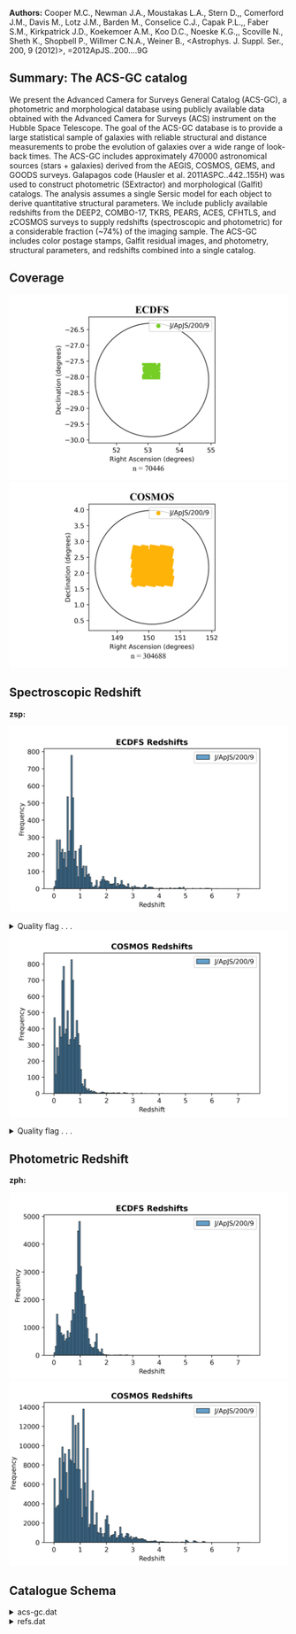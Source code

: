 **Authors:** Cooper M.C., Newman J.A., Moustakas L.A., Stern D.,, Comerford J.M., Davis M., Lotz J.M., Barden M., Conselice C.J., Capak P.L.,, Faber S.M., Kirkpatrick J.D., Koekemoer A.M., Koo D.C., Noeske K.G.,, Scoville N., Sheth K., Shopbell P., Willmer C.N.A., Weiner B., <Astrophys. J. Suppl. Ser., 200, 9 (2012)>, =2012ApJS..200....9G

## Summary: The ACS-GC catalog 

We present the Advanced Camera for Surveys General Catalog (ACS-GC), a photometric and morphological database using publicly available data obtained with the Advanced Camera for Surveys (ACS) instrument on the Hubble Space Telescope. The goal of the ACS-GC database is to provide a large statistical sample of galaxies with reliable structural and distance measurements to probe the evolution of galaxies over a wide range of look-back times. The ACS-GC includes approximately 470000 astronomical sources (stars + galaxies) derived from the AEGIS, COSMOS, GEMS, and GOODS surveys. Galapagos code (Hausler et al. 2011ASPC..442..155H) was used to construct photometric (SExtractor) and morphological (Galfit) catalogs. The analysis assumes a single Sersic model for each object to derive quantitative structural parameters. We include publicly available redshifts from the DEEP2, COMBO-17, TKRS, PEARS, ACES, CFHTLS, and zCOSMOS surveys to supply redshifts (spectroscopic and photometric) for a considerable fraction (~74%) of the imaging sample. The ACS-GC includes color postage stamps, Galfit residual images, and photometry, structural parameters, and redshifts combined into a single catalog.
## Coverage
![image](https://raw.githubusercontent.com/joshgithubbin/Sherlock-DDF/refs/heads/main/Catalogue%20Plotting/Catalogues/J-ApJS-200-9/Subcatalogues/ECDFS/Plots/fieldcover.png)
![image](https://raw.githubusercontent.com/joshgithubbin/Sherlock-DDF/refs/heads/main/Catalogue%20Plotting/Catalogues/J-ApJS-200-9/Subcatalogues/COSMOS/Plots/fieldcover.png)
## Spectroscopic Redshift 
 
**zsp:**  
 

![image](https://raw.githubusercontent.com/joshgithubbin/Sherlock-DDF/refs/heads/main/Catalogue%20Plotting/Catalogues/J-ApJS-200-9/Subcatalogues/ECDFS/Plots/zspec.png)
<details>
<summary>Quality flag . . .</summary>

![image](https://raw.githubusercontent.com/joshgithubbin/Sherlock-DDF/refs/heads/main/Catalogue%20Plotting/Catalogues/J-ApJS-200-9/Subcatalogues/ECDFS/Plots/q_zspec.png)</details>
![image](https://raw.githubusercontent.com/joshgithubbin/Sherlock-DDF/refs/heads/main/Catalogue%20Plotting/Catalogues/J-ApJS-200-9/Subcatalogues/COSMOS/Plots/zspec.png)
<details>
<summary>Quality flag . . .</summary>

![image](https://raw.githubusercontent.com/joshgithubbin/Sherlock-DDF/refs/heads/main/Catalogue%20Plotting/Catalogues/J-ApJS-200-9/Subcatalogues/COSMOS/Plots/q_zspec.png)</details>
## Photometric Redshift 
 
**zph:**  
 

![image](https://raw.githubusercontent.com/joshgithubbin/Sherlock-DDF/refs/heads/main/Catalogue%20Plotting/Catalogues/J-ApJS-200-9/Subcatalogues/ECDFS/Plots/zphot.png)
![image](https://raw.githubusercontent.com/joshgithubbin/Sherlock-DDF/refs/heads/main/Catalogue%20Plotting/Catalogues/J-ApJS-200-9/Subcatalogues/COSMOS/Plots/zphot.png)
## Catalogue Schema

<details>
<summary>acs-gc.dat</summary>

| Bytes   | Format              | Units       | Label    | Explanations                                                          |
|:--------|:--------------------|:------------|:---------|:----------------------------------------------------------------------|
| 1- 8    | I8                  | ---         | ObjNo    | Unique object number (OBJNO) (1)                                      |
| 10- 17  | I8                  | ---         | Survey   | ?=- Unique survey ID if available (SURVEY_ID)                         |
| 19- 28  | F10.6               | deg         | RAdeg    | Right Ascension (J2000) (RA)                                          |
| 30- 39  | F10.6               | deg         | DEdeg    | Declination (DEC)                                                     |
| 41- 42  | I2                  | ---         | Nf1      | [0/23] Total number of objects simultaneously                         |
| 1       | (NTOT_HI)           | 44-         | 45       | I2    ---     Nf2      [0/15]? Total number of objects simultaneously |
| 2       | (NTOT_LOW)          | 47-         | 53       | A7    ---     Imaging  Imaging survey: AEGIS, COSMOS, GEMS,           |
| 55- 63  | F9.6                | ---         | zsp      | ? Spectroscopic redshift (SPECZ)                                      |
| 65- 70  | F6.3                | ---         | zph      | ? Photometric redshift (PHOTOZ)                                       |
| 72- 78  | F7.1                | ---         | zchi2    | ? Reduced {chi}^2^ for zph (PHOTOZ_CHI2)                              |
| 80- 85  | F6.3                | ---         | e_zph    | ? Error on zph (PHOTOZ_ERR) (2)                                       |
| 87- 91  | F5.1                | ---         | q_zsp    | [-2/212]? Quality flag for zsp (ZQUALITY) (3)                         |
| 93-103  | A11                 | ---         | r_zsp    | Origin of zsp (Z_ORIGIN)                                              |
| 105-113 | F9.6                | ---         | z        | ? Best available redshift (Z)                                         |
| 115-120 | F6.3                | ---         | Bmag     | ? B-band apparent magnitude (MAGB)                                    |
| 122-127 | F6.3                | ---         | e_Bmag   | ? Error in Bmag (MAGB_ERR)                                            |
| 129-134 | F6.3                | ---         | Rmag1    | ? R-band apparent magnitude (MAGR)                                    |
| 136-141 | F6.3                | ---         | e_Rmag1  | ? Error in Rmag (MAGR_ERR)                                            |
| 143-148 | F6.3                | ---         | Imag1    | ? I-band apparent magnitude (MAGI)                                    |
| 150-155 | F6.3                | ---         | e_Imag1  | ? Error in Imag (MAGI_ERR)                                            |
| 157-162 | F6.3                | ---         | umag     | ? u-band apparent magnitude (CFHT_U)                                  |
| 164-169 | F6.3                | ---         | e_umag   | ? Error in umag (CFHT_U_ERR)                                          |
| 171-176 | F6.3                | ---         | gmag     | ? g-band apparent magnitude (CFHT_G)                                  |
| 178-183 | F6.3                | ---         | e_gmag   | ? Error in gmag (CFHT_G_ERR)                                          |
| 185-190 | F6.3                | ---         | rmag     | ? r-band apparent magnitude (CFHT_R)                                  |
| 192-197 | F6.3                | ---         | e_rmag   | ? Error in rmag (CFHT_R_ERR)                                          |
| 199-204 | F6.3                | ---         | imag     | ? i-band apparent magnitude (CFHT_I)                                  |
| 206-211 | F6.3                | ---         | e_imag   | ? Error in imag (CFHT_I_ERR)                                          |
| 213-218 | F6.3                | ---         | zmag     | ? z-band apparent magnitude (CFHT_Z)                                  |
| 220-225 | F6.3                | ---         | e_zmag   | ? Error in zmag (CFHT_Z_ERR)                                          |
| 227-232 | F6.3                | ---         | E(B-V)   | [0/0.5]? Extinction (color excess) (EBV)                              |
| 234-248 | A15                 | ---         | Class    | Source classification from DEEP2 and                                  |
| 250-255 | F6.3                | mag/arcsec2 | mu1      | ? Surface brightness in filter#1 (MU_HI)                              |
| 257-262 | F6.3                | mag/arcsec2 | mu2      | ? Surface brightness in filter#2 (MU_LOW)                             |
| 264-268 | F5.1                | deg         | PAim1    | [-90/90] SExtractor image orientation,                                |
| 1       | (THETA_IMAGE_HI)    | 270-274     | F5.1     | deg     PAim2    [-90/90]? SExtractor image orientation,              |
| 2       | (THETA_IMAGE_LOW)   | 276-280     | F5.1     | deg     PA1      [-90/90] SExtractor position angle,                  |
| 1       | (THETA_WORLD_HI)    | 282-286     | F5.1     | deg     PA2      [-90/90]? SExtractor position angle,                 |
| 1       | (THETA_WORLD_LOW)   | 288-292     | F5.3     | ---     b/a1     [0/1] SExtractor axis ratio b/a,                     |
| 1       | (BA_HI)             | 294-298     | F5.3     | ---     b/a2     [0/1]? SExtractor axis ratio b/a,                    |
| 2       | (BA_LOW)            | 300-304     | F5.2     | ---     rKron1   [0/14] SExtractor Kron radius,                       |
| 1       | (KRON_RADIUS_HI)    | 306-310     | F5.2     | ---     rKron2   [0/14]? SExtractor Kron radius,                      |
| 2       | (KRON_RADIUS_LOW)   | 312-317     | F6.2     | pix     FWHM1    SExtractor full width at half maximum,               |
| 1       | (FWHM_HI            | 319-324     | F6.2     | pix     FWHM2    ? SExtractor full width at half maximum,             |
| 2       | (FWHM_LOW)          | 326-332     | F7.3     | pix     a1       SExtractor major axis, filter#1 (A_IMAGE_HI)         |
| 334-340 | F7.3                | pix         | a2       | ? SExtractor major axis, filter#2 (A_IMAGE_LOW)                       |
| 342-348 | F7.3                | pix         | b1       | SExtractor minor axis, filter#1 (B_IMAGE_HI)                          |
| 350-356 | F7.3                | pix         | b2       | ? SExtractor minor axis, filter#2 (B_IMAGE_LOW)                       |
| 358-364 | F7.3                | ct          | bg1      | ? SExtractor sky background,                                          |
| 1       | (BACKGROUND_HI)     | 366-372     | F7.3     | ct      bg2      ? SExtractor sky background,                         |
| 2       | (BACKGROUND_LOW)    | 374-383     | E10.4    | ct      Fbest1   SExtractor best flux, filt#1 (FLUX_BEST_HI)          |
| 385-394 | E10.4               | ct          | Fbest2   | ? SExtractor best flux, filt#2 (FLUX_BEST_LOW)                        |
| 396-404 | E9.3                | ct          | e_Fbest1 | Error on Fbest1 (FLUXERR_BEST_HI)                                     |
| 406-414 | E9.3                | ct          | e_Fbest2 | ? Error on Fbest2 (FLUXERR_BEST_LOW)                                  |
| 416-421 | F6.3                | mag         | mbest1   | ?=0 SExtractor best magnitude,                                        |
| 1       | (MAG_BEST_HI)       | 423-428     | F6.3     | mag     mbest2   ? SExtractor best magnitude,                         |
| 2       | (MAG_BEST_LOW)      | 430-435     | F6.3     | mag   e_mbest1   ? Error on mbest1 (MAGERR_BEST_HI)                   |
| 437-442 | F6.3                | mag         | e_mbest2 | ? Error on mbest2 (MAGERR_BEST_LOW)                                   |
| 444-451 | F8.3                | pix         | Re.S1    | ? SExtractor effective radius,                                        |
| 1       | (FLUX_RADIUS_HI)    | 453-460     | F8.3     | pix     Re.S2    ? SExtractor effective radius,                       |
| 2       | (FLUX_RADIUS_LOW)   | 462-468     | I7       | pix     Area1    ? SExtractor isophotal area,                         |
| 1       | (ISOAREA_IMAGE_HI)  | 470-476     | I7       | pix     Area2    ? SExtractor isophotal area,                         |
| 2       | (ISOAREA_IMAGE_LOW) | 478-479     | I2       | ---     Sf1      [0/31]? SExtractor flags,                            |
| 1       | (SEX_FLAGS_HI)      | 481-482     | I2       | ---     Sf2      [0/31]? SExtractor flags,                            |
| 2       | (SEX_FLAGS_LOW)     | 484         | I1       | ---     Gf1      GALFIT flag: 0=good, 1=bad (FLAG_GALFIT_HI)          |
| 486     | I1                  | ---         | Gf2      | ? GALFIT flag: 0=good, 1=bad (FLAG_GALFIT_LOW)                        |
| 488-499 | E12.5               | ---         | Gchi1    | ? GALFIT reduced {chi}^2^ (CHI2NU_HI)                                 |
| 501-512 | E12.5               | ---         | Gchi2    | ? GALFIT reduced {chi}^2^ (CHI2NU_LOW)                                |
| 514-517 | F4.2                | ---         | s/g1     | [0/1] SExtractor star(1)/galaxy(0) class                              |
| 519-522 | F4.2                | ---         | s/g2     | [0/1]? SExtractor star(1)/galaxy(0) class                             |
| 524-531 | F8.2                | pix         | Xpos1    | GALFIT X position (X_GALFIT_HI)                                       |
| 533-540 | F8.2                | pix         | Xpos2    | ? GALFIT X position (X_GALFIT_LOW)                                    |
| 542-549 | F8.2                | pix         | Ypos1    | GALFIT Y position (Y_GALFIT_HI)                                       |
| 551-558 | F8.2                | pix         | Ypos2    | ? GALFIT Y position (Y_GALFIT_LOW)                                    |
| 560-564 | F5.2                | mag         | mGal1    | ?=0 GALFIT magnitude, filter#1 (MAG_GALFIT_HI)                        |
| 566-570 | F5.2                | mag         | mGal2    | ? GALFIT magnitude, filter#2 (MAG_GALFIT_LOW)                         |
| 572-577 | F6.2                | pix         | Re.G1    | GALFIT effective radius (RE_GALFIT_HI)                                |
| 579-584 | F6.2                | pix         | Re.G2    | ? GALFIT effective radius (RE_GALFIT_LOW)                             |
| 586-589 | F4.2                | ---         | n.G1     | [0/8]? GALFIT Sersic index (N_GALFIT_HI)                              |
| 591-594 | F4.2                | ---         | n.G2     | [0/8]? GALFIT Sersic index (N_GALFIT_LOW)                             |
| 596-601 | F6.2                | ---         | b/a.G1   | [0/360]? GALFIT axis ratio (BA_GALFIT_HI)                             |
| 603-608 | F6.2                | ---         | b/a.G2   | [0/360]? GALFIT axis ratio (BA_GALFIT_LOW)                            |
| 610-615 | F6.2                | deg         | pa.G1    | [-90/90]? GALFIT position angle (PA_GALFIT_HI)                        |
| 617-622 | F6.2                | deg         | pa.G2    | [-90/90]? GALFIT position angle (PA_GALFIT_LOW)                       |
| 624-629 | F6.2                | ct          | bg.G1    | GALFIT background (SKY_GALFIT_HI)                                     |
| 631-636 | F6.2                | ct          | bg.G2    | ? GALFIT background (SKY_GALFIT_LOW)                                  |
| 638-642 | F5.2                | mag         | e_mGal1  | ? Error on mGal1 (MAGERR_GALFIT_HI)                                   |
| 644-648 | F5.2                | mag         | e_mGal2  | ? Error on mGal2 (MAGERR_GALFIT_LOW)                                  |
| 650-655 | F6.2                | pix         | e_Re.G1  | ? Error on Re.G1 (REERR_GALFIT_HI)                                    |
| 657-662 | F6.2                | pix         | e_Re.G2  | ? Error on Re.G2 (REERR_GALFIT_LOW)                                   |
| 664-667 | F4.2                | ---         | e_n.G1   | ? Error on n.G1 (NERR_GALFIT_HI)                                      |
| 669-672 | F4.2                | ---         | e_n.G2   | ? Error on n.G2 (NERR_GALFIT_LOW)                                     |
| 674-678 | F5.2                | ---         | e_b/a.G1 | ? Error on b/a.G1 (BAERR_GALFIT_HI)                                   |
| 680-684 | F5.2                | ---         | e_b/a.G2 | ? Error on b/a.G2 (BAERR_GALFIT_LOW)                                  |
| 686-691 | F6.2                | deg         | e_pa.G1  | ? Error on pa.G1 (PAERR_GALFIT_HI)                                    |
| 693-698 | F6.2                | deg         | e_pa.G2  | ? Error on pa.G2 (PAERR_GALFIT_LOW)                                   |
| 700-711 | A12                 | ---         | Morph    | Visual morphology classification (VIS_MORPH)                          |
</details>

<details>
<summary>refs.dat</summary>

| Bytes   | Format   | Units   | Label   | Explanations                               |
|:--------|:---------|:--------|:--------|:-------------------------------------------|
| 1- 14   | A14      | ---     | Ref     | Origin of spectroscopic redshift (zORIGIN) |
| 16- 33  | A18      | ---     | Auth    | First author's name                        |
| 35- 53  | A19      | ---     | BibCode | Bibcode                                    |
| 55- 74  | A20      | ---     | Note    | Note                                       |
</details>
